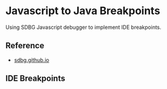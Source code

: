 # Javascript to Java Breakpoints
Using SDBG Javascript debugger to implement IDE breakpoints. 

## Reference

* [sdbg.github.io](http://sdbg.github.io/)


## IDE Breakpoints

